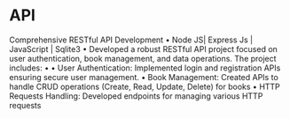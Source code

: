 # API
Comprehensive RESTful API Development
• Node JS| Express Js | JavaScript | Sqlite3
• Developed a robust RESTful API project focused on user authentication, book management, and data operations. The project includes:
• • User Authentication: Implemented login
and registration APIs ensuring secure user
management.
• Book Management: Created APIs to handle CRUD operations (Create, Read, Update,
Delete) for books
• HTTP Requests Handling: Developed endpoints for managing various HTTP requests
